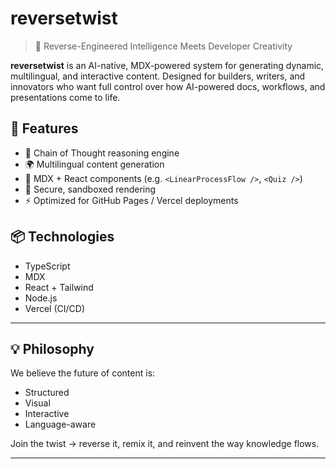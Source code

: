 # reversetwist

> 🚀 Reverse-Engineered Intelligence Meets Developer Creativity

**reversetwist** is an AI-native, MDX-powered system for generating dynamic, multilingual, and interactive content. Designed for builders, writers, and innovators who want full control over how AI-powered docs, workflows, and presentations come to life.

## 🔧 Features

- 🧠 Chain of Thought reasoning engine
- 🌍 Multilingual content generation
- 🧩 MDX + React components (e.g. `<LinearProcessFlow />`, `<Quiz />`)
- 🔐 Secure, sandboxed rendering
- ⚡ Optimized for GitHub Pages / Vercel deployments

## 📦 Technologies

- TypeScript
- MDX
- React + Tailwind
- Node.js
- Vercel (CI/CD)

---

## 💡 Philosophy

We believe the future of content is:
- Structured
- Visual
- Interactive
- Language-aware

Join the twist → reverse it, remix it, and reinvent the way knowledge flows.

---
